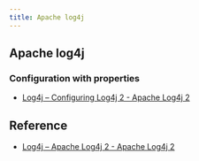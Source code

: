 ```yaml
---
title: Apache log4j
---
```


## Apache log4j


### Configuration with properties
* [Log4j – Configuring Log4j 2 - Apache Log4j 2](https://logging.apache.org/log4j/2.x/manual/configuration.html)

## Reference
* [Log4j – Apache Log4j 2 - Apache Log4j 2](https://logging.apache.org/log4j/2.x/)
